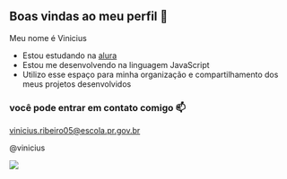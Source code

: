 ## Boas vindas ao meu perfil 💙

Meu nome é Vinicius

- Estou estudando na [alura](https:/www.alura.com.br)
-  Estou me desenvolvendo na linguagem JavaScript
  - Utilizo esse espaço para minha organização e compartilhamento dos meus projetos desenvolvidos

   ### você pode entrar em contato comigo 📫
vinicius.ribeiro05@escola.pr.gov.br
    
   @vinicius


![]( https://media.tenor.com/yETAdisGCQYAAAAM/kakashi-hatake.gif)
  
